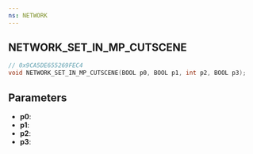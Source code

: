 ```yaml
---
ns: NETWORK
---
```

## NETWORK_SET_IN_MP_CUTSCENE

```c
// 0x9CA5DE655269FEC4
void NETWORK_SET_IN_MP_CUTSCENE(BOOL p0, BOOL p1, int p2, BOOL p3);
```

## Parameters
* **p0**:
* **p1**:
* **p2**:
* **p3**:
